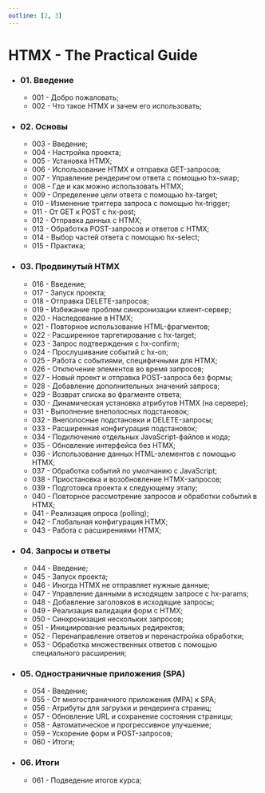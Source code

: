 ```yaml
---
outline: [2, 3]
---
```


# HTMX - The Practical Guide

- ### 01. Введение

    - 001 - Добро пожаловать;
    - 002 - Что такое HTMX и зачем его использовать;

- ### 02. Основы

    - 003 - Введение;
    - 004 - Настройка проекта;
    - 005 - Установка HTMX;
    - 006 - Использование HTMX и отправка GET-запросов;
    - 007 - Управление рендерингом ответа с помощью hx-swap;
    - 008 - Где и как можно использовать HTMX;
    - 009 - Определение цели ответа с помощью hx-target;
    - 010 - Изменение триггера запроса с помощью hx-trigger;
    - 011 - От GET к POST с hx-post;
    - 012 - Отправка данных с HTMX;
    - 013 - Обработка POST-запросов и ответов с HTMX;
    - 014 - Выбор частей ответа с помощью hx-select;
    - 015 - Практика;

- ### 03. Продвинутый HTMX

    - 016 - Введение;
    - 017 - Запуск проекта;
    - 018 - Отправка DELETE-запросов;
    - 019 - Избежание проблем синхронизации клиент-сервер;
    - 020 - Наследование в HTMX;
    - 021 - Повторное использование HTML-фрагментов;
    - 022 - Расширенное таргетирование с hx-target;
    - 023 - Запрос подтверждения с hx-confirm;
    - 024 - Прослушивание событий с hx-on;
    - 025 - Работа с событиями, специфичными для HTMX;
    - 026 - Отключение элементов во время запросов;
    - 027 - Новый проект и отправка POST-запроса без формы;
    - 028 - Добавление дополнительных значений запроса;
    - 029 - Возврат списка во фрагменте ответа;
    - 030 - Динамическая установка атрибутов HTMX (на сервере);
    - 031 - Выполнение внеполосных подстановок;
    - 032 - Внеполосные подстановки и DELETE-запросы;
    - 033 - Расширенная конфигурация подстановок;
    - 034 - Подключение отдельных JavaScript-файлов и кода;
    - 035 - Обновление интерфейса без HTMX;
    - 036 - Использование данных HTML-элементов с помощью HTMX;
    - 037 - Обработка событий по умолчанию с JavaScript;
    - 038 - Приостановка и возобновление HTMX-запросов;
    - 039 - Подготовка проекта к следующему этапу;
    - 040 - Повторное рассмотрение запросов и обработки событий в HTMX;
    - 041 - Реализация опроса (polling);
    - 042 - Глобальная конфигурация HTMX;
    - 043 - Работа с расширениями HTMX;

- ### 04. Запросы и ответы

    - 044 - Введение;
    - 045 - Запуск проекта;
    - 046 - Иногда HTMX не отправляет нужные данные;
    - 047 - Управление данными в исходящем запросе с hx-params;
    - 048 - Добавление заголовков в исходящие запросы;
    - 049 - Реализация валидации форм с HTMX;
    - 050 - Синхронизация нескольких запросов;
    - 051 - Инициирование реальных редиректов;
    - 052 - Перенаправление ответов и перенастройка обработки;
    - 053 - Обработка множественных ответов с помощью специального расширения;

- ### 05. Одностраничные приложения (SPA)

    - 054 - Введение;
    - 055 - От многостраничного приложения (MPA) к SPA;
    - 056 - Атрибуты для загрузки и рендеринга страниц;
    - 057 - Обновление URL и сохранение состояния страницы;
    - 058 - Автоматическое и прогрессивное улучшение;
    - 059 - Ускорение форм и POST-запросов;
    - 060 - Итоги;

- ### 06. Итоги

    - 061 - Подведение итогов курса;
